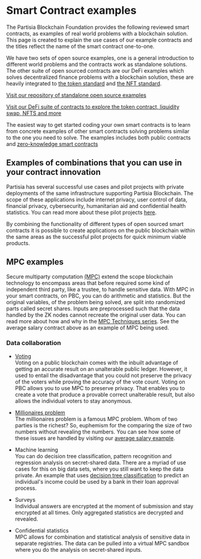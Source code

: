 # Smart Contract examples

The Partisia Blockchain Foundation provides the following reviewed smart contracts, as examples of real world problems
with a blockchain solution. This page is created to explain the use cases of our example contracts and the titles reflect
the name of the smart contract one-to-one.

We have two sets of open source examples, one is a general introduction to different world problems and the contracts
work as standalone solutions. The other
suite of open sourced contracts are our DeFi examples which solves decentralized finance problems with a blockchain
solution, these are heavily integrated
to [the token standard](https://partisiablockchain.gitlab.io/documentation/smart-contracts/integration/mpc-20-token-contract.html)
and [the NFT standard](https://partisiablockchain.gitlab.io/documentation/smart-contracts/integration/mpc-721-nft-contract.html).

[Visit our repository of standalone open source examples](https://gitlab.com/partisiablockchain/language/example-contracts)

[Visit our DeFi suite of contracts to explore the token contract, liquidity swap, NFTS and more](https://gitlab.com/partisiablockchain/language/contracts/defi)

The easiest way to get started coding your own smart contracts is to learn
from concrete examples of other smart contracts solving problems similar to the one you need to solve. The examples
includes both public contracts and [zero-knowledge smart contracts](zk-smart-contracts/zk-smart-contracts.md)

## Examples of combinations that you can use in your contract innovation

Partisia has several successful use cases and pilot projects with private deployments of the same infrastructure supporting
Partisia Blockchain.
The scope of these applications include internet privacy, user control of data, financial privacy, cybersecurity,
humanitarian aid and confidential health statistics.
You can read more about these pilot projects [here](https://partisiablockchain.com/ecosystem).

By combining the functionality of different types of open sourced smart contracts it is possible to create applications
on the public blockchain within the same areas as the successful pilot projects for quick minimum viable products.

## MPC examples

Secure multiparty computation [(MPC)](../pbc-fundamentals/dictionary.md#mpc) extend the scope blockchain technology to
encompass areas that before required some kind of independent third party, like a trustee, to handle sensitive data.
With MPC in your smart contracts, on PBC, you can do arithmetic and statistics. But the original variables, of the problem
being solved, are split into randomized parts called secret shares. Inputs are preprocessed such that the data handled by the ZK
nodes cannot recreate the original user data. You can read more about how and why in
the [MPC Techniques series](https://medium.com/partisia-blockchain/pbcacademy/home). See the average salary contract
above as an example of MPC being used.

### Data collaboration

- [Voting](https://gitlab.com/partisiablockchain/language/example-contracts/-/tree/main/rust/voting)  
  Voting on a public blockchain comes with the inbuilt advantage of getting an accurate result on an unalterable public
  ledger. However, it used to entail the disadvantage that you could not preserve the privacy of the voters while
  proving the accuracy of the vote count. Voting on PBC allows you to use MPC to preserve privacy. That enables you to
  create a vote that produce a provable correct unalterable result, but also allows the individual voters to stay
  anonymous.

- [Millionaires problem](https://en.wikipedia.org/wiki/Yao%27s_Millionaires%27_problem)  
  The millionaires problem is a famous MPC problem. Whom of two parties is the richest? So, euphemism for the comparing
  the size of two numbers without revealing the numbers. You can see how some of these issues are handled by visiting
  our [average salary example](https://gitlab.com/partisiablockchain/language/example-contracts/-/tree/main/rust/zk-average-salary).

- Machine learning  
  You can do decision tree classification, pattern recognition and regression analysis on secret-shared data. There are a myriad of use cases for this
  on big data sets, where you still want to keep the data private. An example that uses [decision tree classification](https://gitlab.com/partisiablockchain/language/example-contracts/-/tree/main/rust/zk-classification)
  to predict an individual's income could be used by a bank in their loan approval process.

- Surveys  
  Individual answers are encrypted at the moment of submission and stay encrypted at all times. Only aggregated
  statistics are decrypted and revealed.

- Confidential statistics  
  MPC allows for combination and statistical analysis of sensitive data in separate registries. The data can be pulled
  into a virtual MPC sandbox where you do the analysis on secret-shared inputs.